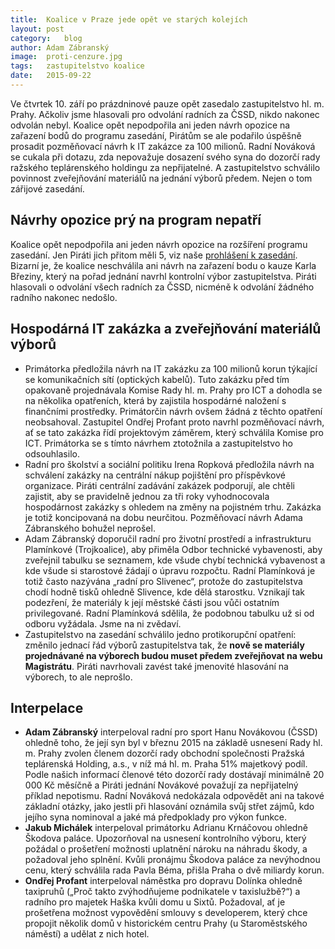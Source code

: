 ```yaml
---
title:	Koalice v Praze jede opět ve starých kolejích
layout:	post
category:	blog
author:	Adam Zábranský
image:	proti-cenzure.jpg
tags:	zastupitelstvo koalice
date:	2015-09-22
---
```


Ve čtvrtek 10. září po prázdninové pauze opět zasedalo zastupitelstvo hl. m. Prahy. Ačkoliv jsme hlasovali pro odvolání radních za ČSSD, nikdo nakonec odvolán nebyl. Koalice opět nepodpořila ani jeden návrh opozice na zařazení bodů do programu zasedání, Pirátům se ale podařilo úspěšně prosadit pozměňovací návrh k IT zakázce za 100 milionů. Radní Nováková se cukala při dotazu, zda nepovažuje dosazení svého syna do dozorčí rady ražského teplárenského holdingu za nepřijatelné. A zastupitelstvo schválilo povinnost zveřejňování materiálů na jednání výborů předem. Nejen o tom zářijové zasedání.

Návrhy opozice prý na program nepatří
----------------------------------

Koalice opět nepodpořila ani jeden návrh opozice na rozšíření programu zasedání. Jen Piráti jich přitom měli 5, viz naše [prohlášení k zasedání](https://praha.pirati.cz/stanovisko-piratu.html). Bizarní je, že koalice neschválila ani návrh na zařazení bodu o kauze Karla Březiny, který na pořad jednání navrhl kontrolní výbor zastupitelstva. Piráti hlasovali o odvolání všech radních za ČSSD, nicméně k odvolání žádného radního nakonec nedošlo.

Hospodárná IT zakázka a zveřejňování materiálů výborů
----------------------------------

  - Primátorka předložila návrh na IT zakázku za 100 milionů korun týkající se komunikačních sítí (optických kabelů). Tuto zakázku před tím opakovaně projednávala Komise Rady hl. m. Prahy pro ICT a dohodla se na několika opatřeních, která by zajistila hospodárné naložení s finančními prostředky. Primátorčin návrh ovšem žádná z těchto opatření neobsahoval. Zastupitel Ondřej Profant proto navrhl pozměňovací návrh, ať se tato zakázka řídí projektovým záměrem, který schválila Komise pro ICT. Primátorka se s tímto návrhem ztotožnila a zastupitelstvo ho odsouhlasilo.
  - Radní pro školství a sociální politiku Irena Ropková předložila návrh na schválení zakázky na centrální nákup pojištění pro příspěvkové organizace. Piráti centrální zadávání zakázek podporují, ale chtěli zajistit, aby se pravidelně jednou za tři roky vyhodnocovala hospodárnost zakázky s ohledem na změny na pojistném trhu. Zakázka je totiž koncipovaná na dobu neurčitou. Pozměňovací návrh Adama Zábranského bohužel neprošel.
  - Adam Zábranský doporučil radní pro životní prostředí a infrastrukturu Plamínkové (Trojkoalice), aby přiměla Odbor technické vybavenosti, aby zveřejnil tabulku se seznamem, kde všude chybí technická vybavenost a kde všude si starostové žádají o úpravu rozpočtu. Radní Plamínková je totiž často nazývána „radní pro Slivenec“, protože do zastupitelstva chodí hodně tisků ohledně Slivence, kde dělá starostku. Vznikají tak podezření, že materiály k její městské části jsou vůči ostatním privilegované. Radní Plamínková sdělila, že podobnou tabulku už si od odboru vyžádala. Jsme na ni zvědaví.
  - Zastupitelstvo na zasedání schválilo jedno protikorupční opatření: změnilo jednací řád výborů zastupitelstva tak, že **nově se materiály projednávané na výborech budou muset předem zveřejňovat na webu Magistrátu**. Piráti navrhovali zavést také jmenovité hlasování na výborech, to ale neprošlo.

Interpelace
----------------------------------
  - **Adam Zábranský** interpeloval radní pro sport Hanu Novákovou (ČSSD) ohledně toho, že její syn byl v březnu 2015 na základě usnesení Rady hl. m. Prahy zvolen členem dozorčí rady obchodní společnosti Pražská teplárenská Holding, a.s., v níž má hl. m. Praha 51% majetkový podíl. Podle našich informací členové této dozorčí rady dostávají minimálně 20 000 Kč měsíčně a Piráti jednání Novákové považují za nepřijatelný příklad nepotismu. Radní Nováková nedokázala odpovědět ani na takové základní otázky, jako jestli při hlasování oznámila svůj střet zájmů, kdo jejího syna nominoval a jaké má předpoklady pro výkon funkce.
  - **Jakub Michálek** interpeloval primátorku Adrianu Krnáčovou ohledně Škodova paláce. Upozorňoval na usnesení kontrolního výboru, který požádal o prošetření možnosti uplatnění nároku na náhradu škody, a požadoval jeho splnění. Kvůli pronájmu Škodova paláce za nevýhodnou cenu, který schválila rada Pavla Béma, přišla Praha o dvě miliardy korun.
  - **Ondřej Profant** interpeloval náměstka pro dopravu Dolínka ohledně taxipruhů („Proč takto zvýhodňujeme podnikatele v taxislužbě?“) a radního pro majetek Haška kvůli domu u Sixtů. Požadoval, ať je prošetřena možnost vypovědění smlouvy s developerem, který chce propojit několik domů v historickém centru Prahy (u Staroměstského náměstí) a udělat z nich hotel.

